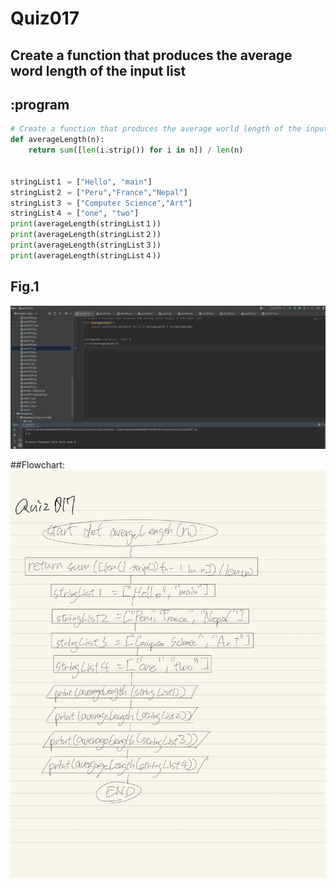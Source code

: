 # Quiz017

## Create a function that produces the average word length of the input list

## :program
```.py
# Create a function that produces the average world length of the input list
def averageLength(n):
    return sum([len(i.strip()) for i in n]) / len(n)


stringList１ = ["Hello", "main"]
stringList２ = ["Peru","France","Nepal"]
stringList３ = ["Computer Science","Art"]
stringList４ = ["one", "two"]
print(averageLength(stringList１))
print(averageLength(stringList２))
print(averageLength(stringList３))
print(averageLength(stringList４))

```

## Fig.1
![](quiz017.png)

##Flowchart:
![](quiz017_flow.JPG)
